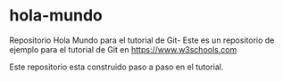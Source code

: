 # hola-mundo

Repositorio Hola Mundo para el tutorial de Git-
Este es un repositorio de ejemplo para el tutorial de Git en <https://www.w3schools.com>

Este repositorio esta construido paso a paso en el tutorial.
